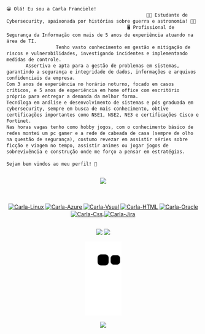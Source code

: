 
                                                                                  😀 Olá! Eu sou a Carla Franciele! 
                                                       👩‍💻 Estudante de Cybersecurity, apaixonada por histórias sobre guerra e astronomia! 🌙✨
                                                🖥 Profissional de Segurança da Informação com mais de 5 anos de experiência atuando na área de TI. 
                      Tenho vasto conhecimento em gestão e mitigação de riscos e vulnerabilidades, investigando incidentes e implementando medidas de controle. 
           Assertiva e apta para a gestão de problemas em sistemas, garantindo a segurança e integridade de dados, informações e arquivos confidenciais da empresa. 
    Com 3 anos de experiência no horário noturno, focado em casos críticos, e 5 anos de experiência em home office com escritório próprio para entregar a demanda da melhor forma. 
    Tecnóloga em análise e desenvolvimento de sistemas e pós graduada em cybersecurity, sempre em busca de mais conhecimento, obtive certificações importantes como NSE1, NSE2, NE3 e certificações Cisco e Fortinet. 
    Nas horas vagas tenho como hobby jogos, com o conhecimento básico de redes montei um pc gamer e a rede de cabeada de casa (sempre de olho na questão de segurança), costumo revezar em assistir séries sobre ficção e viagem no tempo, assistir animes ou jogar jogos de sobrevivência e construção onde me forço a pensar em estratégias. 
                                                                                      Sejam bem vindos ao meu perfil! 🤗

                                                                                                                                                             


##

<div align="center">
  <a href="https://github.com/cfsilva3">
  <img height="180em" src="https://github-readme-stats.vercel.app/api?username=cfsilva3&show_icons=true&theme=midnight-purple&include_all_commits=true&count_private=true"/>
  

##



<div style="display: inline_block"><br>
  <img align="center" alt="Carla-Linux" height="30" width="40" src="https://cdn.jsdelivr.net/gh/devicons/devicon/icons/linux/linux-original.svg" />
  <img align="center" alt="Carla-Azure" height="30" width="40" src="https://cdn.jsdelivr.net/gh/devicons/devicon/icons/azure/azure-original.svg" />
  <img align="center" alt="Carla-Vsual" height="30" width="40" src="https://cdn.jsdelivr.net/gh/devicons/devicon/icons/visualstudio/visualstudio-plain.svg" />
  <img align="center" alt="Carla-HTML" height="30" width="40" src="https://cdn.jsdelivr.net/gh/devicons/devicon/icons/html5/html5-original.svg" />
  <img align="center" alt="Carla-Oracle" height="30" width="40" src="https://cdn.jsdelivr.net/gh/devicons/devicon/icons/oracle/oracle-original.svg" />
  <img align="center" alt="Carla-Css" height="30" width="40" src="https://cdn.jsdelivr.net/gh/devicons/devicon/icons/css3/css3-original.svg" />
  <img align="center" alt="Carla-Jira" height="30" width="40" src="https://cdn.jsdelivr.net/gh/devicons/devicon/icons/jira/jira-original-wordmark.svg" />

 
</div>

##

<div> 
  <a href = "mailto:carla48228@gmail.com"><img src="https://img.shields.io/badge/-Gmail-%23333?style=for-the-badge&logo=gmail&logoColor=white" target="_blank"></a>
  <a href="https://www.linkedin.com/in/carla-franciele-silva-2a23731aa/" target="_blank"><img src="https://img.shields.io/badge/-LinkedIn-%230077B5?style=for-the-badge&logo=linkedin&logoColor=white" target="_blank"></a> 
  
  
![Snake animation](https://github.com/cfsilva3/cfsilva3/blob/output/github-contribution-grid-snake.svg)
  
  </div>
  
  
<div>
  <img src=https://user-images.githubusercontent.com/61276577/182972750-9aa1100a-93f3-4ab8-8625-cd911b29a2a2.jpg width= "150px" /> 
</div>
